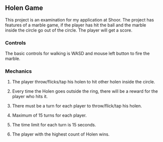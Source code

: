 ## Holen Game

This project is an examination for my application at Shoor. The project has features of a marble game, if the player has hit the ball and the marble inside the circle go out of the circle. The player will get a score.

### Controls

The basic controls for walking is WASD and mouse left button to fire the marble.

### Mechanics

1. The player throw/flicks/tap his holen to hit other holen inside the circle.

2. Every time the Holen goes outside the ring, there will be a reward for the player who hits it.

3. There must be a turn for each player to throw/flick/tap his holen.

4. Maximum of 15 turns for each player.

5. The time limit for each turn is 15 seconds.

6. The player with the highest count of Holen wins.
